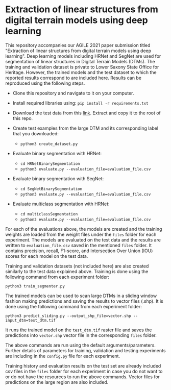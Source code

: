 # Extraction of linear structures from digital terrain models using deep learning

This repository accompanies our AGILE 2021 paper submission titled "Extraction of linear structures from digital terrain models using deep learning". Deep learning models including HRNet and SegNet are used for segmentation of linear structures in Digital Terrain Models (DTMs). The training and validation dataset is private to Lower Saxony State Office for Heritage. However, the trained models and the test dataset to which the reported results correspond to are included here. Results can be reproduced using the following steps.



*   Clone this repository and navigate to it on your computer.
*   Install required libraries using:
    `pip install -r requirements.txt`

*   Download the test data from this [link](https://seafile.cloud.uni-hannover.de/d/95a74b9a5b0e4e639077/). Extract and copy it to the root of this repo. 

*   Create test examples from the large DTM and its corresponding label that you downloaded: 
    *   `python3 create_dataset.py`
*   Evaluate binary segmentation with HRNet:

    *   `cd HRNetBinarySegmentation`
    *   `python3 evaluate.py --evaluation_file=evaluation_file.csv`

*   Evaluate binary segmentation with SegNet:
    *   `cd SegNetBinarySegmentation`
    *   `python3 evaluate.py --evaluation_file=evaluation_file.csv`

*   Evaluate multiclass segmentation with HRNet:

    *   `cd multiclassSegmentation`
    *   `python3 evaluate.py --evaluation_file=evaluation_file.csv`

For each of the evaluations above, the models are created and the training weights are loaded from the weight files under the `files` folder for each experiment. The models are evaluated on the test data and the results are written to `evaluation_file.csv` saved in the mentioned `files` folder. It contains precision, recall, F1-score, and Intersection Over Union (IOU) scores for each model on the test data.

Training and validation datasets (not included here) are also created similarly to the test data explained above. Training is done using the following command from each experiment folder:

`python3 train_segmenter.py`


The trained models can be used to scan large DTMs in a sliding window fashion making predictions and saving the results to vector files (.shp). It is done using the following command from each experiment folder:



```
python3 predict_sliding.py --output_shp_file=vector.shp --input_dtm=test_dtm.tif
```

It runs the trained model on the `test_dtm.tif` raster file and saves the predictions into `vector.shp` vector file in the corresponding `files` folder.

The above commands are run using the default arguments/parameters. Further details of parameters for training, validation and testing experiments are including in the `config.py` file for each experiment. 

Training history and evaluation results on the test set are already included csv files in the `files` folder for each experiment in case you do not want to or do not have the resources to run the above commands. Vector files for predictions on the large region are also included. 
